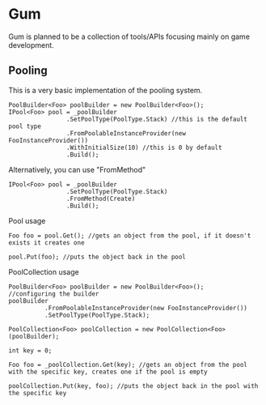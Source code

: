 # Gum

Gum is planned to be a collection of tools/APIs focusing mainly on game development.


## Pooling

This is a very basic implementation of the pooling system.
```CSharp
PoolBuilder<Foo> poolBuilder = new PoolBuilder<Foo>();
IPool<Foo> pool = _poolBuilder
                .SetPoolType(PoolType.Stack) //this is the default pool type
                .FromPoolableInstanceProvider(new FooInstanceProvider())
                .WithInitialSize(10) //this is 0 by default
                .Build();
```

Alternatively, you can use "FromMethod"
```CSharp
IPool<Foo> pool = _poolBuilder
                .SetPoolType(PoolType.Stack)
                .FromMethod(Create)
                .Build();
```

Pool usage
```CSharp
Foo foo = pool.Get(); //gets an object from the pool, if it doesn't exists it creates one

pool.Put(foo); //puts the object back in the pool
```

PoolCollection usage
```CSharp
PoolBuilder<Foo> poolBuilder = new PoolBuilder<Foo>();
//configuring the builder
poolBuilder
          .FromPoolableInstanceProvider(new FooInstanceProvider())
          .SetPoolType(PoolType.Stack);

PoolCollection<Foo> poolCollection = new PoolCollection<Foo>(poolBuilder);

int key = 0;

Foo foo = _poolCollection.Get(key); //gets an object from the pool with the specific key, creates one if the pool is empty

poolCollection.Put(key, foo); //puts the object back in the pool with the specific key
```
